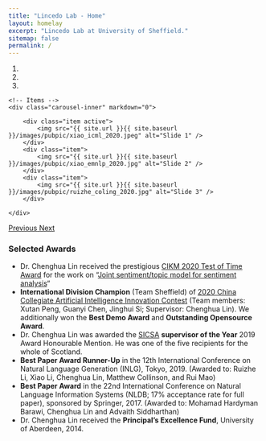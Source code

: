 ```yaml
---
title: "Lincedo Lab - Home"
layout: homelay
excerpt: "Lincedo Lab at University of Sheffield."
sitemap: false
permalink: /
---
```





<div markdown="0" id="carousel" class="carousel slide" data-ride="carousel" data-interval="5000" data-pause="hover" >
    <!-- Menu -->
    <ol class="carousel-indicators">
        <li data-target="#carousel" data-slide-to="0" class="active"></li>
        <li data-target="#carousel" data-slide-to="1"></li>
        <li data-target="#carousel" data-slide-to="2"></li>
<!--         <li data-target="#carousel" data-slide-to="2"></li>
        <li data-target="#carousel" data-slide-to="3"></li>
        <li data-target="#carousel" data-slide-to="4"></li>
        <li data-target="#carousel" data-slide-to="5"></li>
        <li data-target="#carousel" data-slide-to="6"></li> -->
    </ol>

    <!-- Items -->
    <div class="carousel-inner" markdown="0">

        <div class="item active">
            <img src="{{ site.url }}{{ site.baseurl }}/images/pubpic/xiao_icml_2020.jpeg" alt="Slide 1" />
        </div>
        <div class="item">
            <img src="{{ site.url }}{{ site.baseurl }}/images/pubpic/xiao_emnlp_2020.jpg" alt="Slide 2" />
        </div>
        <div class="item">
            <img src="{{ site.url }}{{ site.baseurl }}/images/pubpic/ruizhe_coling_2020.jpg" alt="Slide 3" />
        </div>
<!--        <div class="item">
            <img src="{{ site.url }}{{ site.baseurl }}/images/pubpic/xiao_icml_2020.jpeg" alt="Slide 3" />
        </div>
        <div class="item">
            <img src="{{ site.url }}{{ site.baseurl }}/images/pubpic/xiao_icml_2020.jpeg" alt="Slide 4" />
        </div>
        <div class="item">
            <img src="{{ site.url }}{{ site.baseurl }}/images/pubpic/xiao_icml_2020.jpeg" alt="Slide 5" />
        </div>
        <div class="item">
            <img src="{{ site.url }}{{ site.baseurl }}/images/pubpic/xiao_icml_2020.jpeg" alt="Slide 6" />
        </div>       
         <div class="item">
            <img src="{{ site.url }}{{ site.baseurl }}/images/pubpic/xiao_icml_2020.jpeg" alt="Slide 7" />
        </div> -->
    </div>
  <a class="left carousel-control" href="#carousel" role="button" data-slide="prev">
    <span class="glyphicon glyphicon-chevron-left" aria-hidden="true"></span>
    <span class="sr-only">Previous</span>
  </a>
  <a class="right carousel-control" href="#carousel" role="button" data-slide="next">
    <span class="glyphicon glyphicon-chevron-right" aria-hidden="true"></span>
    <span class="sr-only">Next</span>
  </a>
</div>


### Selected Awards
* Dr. Chenghua Lin received the prestigious [CIKM 2020 Test of Time Award](http://cikmconference.org/cikmToTA.html) for the work on “[Joint sentiment/topic model for sentiment analysis](https://dl.acm.org/doi/10.1145/1645953.1646003)“
* **International Division Champion** (Team Sheffield) of [2020 China Collegiate Artificial Intelligence Innovation Contest](http://aicontest.baidu.com/) (Team members: Xutan Peng, Guanyi Chen, Jinghui Si; Supervisor: Chenghua Lin). We additionally won the **Best Demo Award** and **Outstanding Opensource Award**.
* Dr. Chenghua Lin was awarded the [SICSA](https://www.sicsa.ac.uk/) **supervisor of the Year** 2019 Award Honourable Mention. He was one of the five recipients for the whole of Scotland.
* **Best Paper Award Runner-Up** in the 12th International Conference on Natural Language Generation (INLG), Tokyo, 2019. (Awarded to: Ruizhe Li, Xiao Li, Chenghua Lin, Matthew Collinson, and Rui Mao)
* **Best Paper Award** in the 22nd International Conference on Natural Language Information Systems (NLDB; 17% acceptance rate for full paper), sponsored by Springer, 2017. (Awarded to: Mohamad Hardyman Barawi, Chenghua Lin and Advaith Siddharthan)
* Dr. Chenghua Lin received the **Principal’s Excellence Fund**, University of Aberdeen, 2014.



